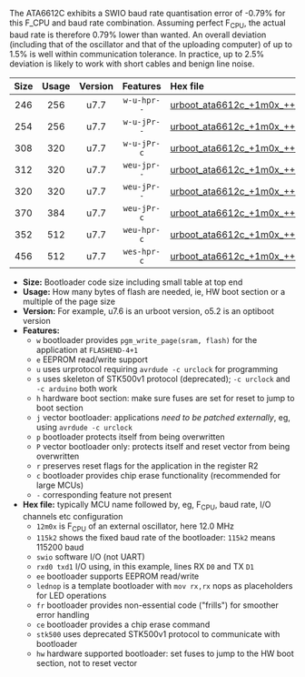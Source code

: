 The ATA6612C exhibits a SWIO baud rate quantisation error of -0.79% for this F_CPU and baud rate combination. Assuming perfect F<sub>CPU</sub>, the actual baud rate is therefore 0.79% lower than wanted. An overall deviation (including that of the oscillator and that of the uploading computer) of up to 1.5% is well within communication tolerance. In practice, up to 2.5% deviation is likely to work with short cables and benign line noise.

|Size|Usage|Version|Features|Hex file|
|:-:|:-:|:-:|:-:|:--|
|246|256|u7.7|`w-u-hpr--`|[urboot_ata6612c_+1m0x_++28k8_swio_rxd0_txd1_lednop_hw.hex](https://raw.githubusercontent.com/stefanrueger/urboot.hex/main/mcus/ata6612c/external_oscillator/fcpu_+1m0x/br_++28k8/urboot_ata6612c_+1m0x_++28k8_swio_rxd0_txd1_lednop_hw.hex)|
|254|256|u7.7|`w-u-jPr--`|[urboot_ata6612c_+1m0x_++28k8_swio_rxd0_txd1.hex](https://raw.githubusercontent.com/stefanrueger/urboot.hex/main/mcus/ata6612c/external_oscillator/fcpu_+1m0x/br_++28k8/urboot_ata6612c_+1m0x_++28k8_swio_rxd0_txd1.hex)|
|308|320|u7.7|`w-u-jPr-c`|[urboot_ata6612c_+1m0x_++28k8_swio_rxd0_txd1_lednop_fr_ce.hex](https://raw.githubusercontent.com/stefanrueger/urboot.hex/main/mcus/ata6612c/external_oscillator/fcpu_+1m0x/br_++28k8/urboot_ata6612c_+1m0x_++28k8_swio_rxd0_txd1_lednop_fr_ce.hex)|
|312|320|u7.7|`weu-jpr--`|[urboot_ata6612c_+1m0x_++28k8_swio_rxd0_txd1_ee_lednop.hex](https://raw.githubusercontent.com/stefanrueger/urboot.hex/main/mcus/ata6612c/external_oscillator/fcpu_+1m0x/br_++28k8/urboot_ata6612c_+1m0x_++28k8_swio_rxd0_txd1_ee_lednop.hex)|
|320|320|u7.7|`weu-jPr--`|[urboot_ata6612c_+1m0x_++28k8_swio_rxd0_txd1_ee.hex](https://raw.githubusercontent.com/stefanrueger/urboot.hex/main/mcus/ata6612c/external_oscillator/fcpu_+1m0x/br_++28k8/urboot_ata6612c_+1m0x_++28k8_swio_rxd0_txd1_ee.hex)|
|370|384|u7.7|`weu-jPr-c`|[urboot_ata6612c_+1m0x_++28k8_swio_rxd0_txd1_ee_lednop_fr_ce.hex](https://raw.githubusercontent.com/stefanrueger/urboot.hex/main/mcus/ata6612c/external_oscillator/fcpu_+1m0x/br_++28k8/urboot_ata6612c_+1m0x_++28k8_swio_rxd0_txd1_ee_lednop_fr_ce.hex)|
|352|512|u7.7|`weu-hpr-c`|[urboot_ata6612c_+1m0x_++28k8_swio_rxd0_txd1_ee_lednop_fr_ce_hw.hex](https://raw.githubusercontent.com/stefanrueger/urboot.hex/main/mcus/ata6612c/external_oscillator/fcpu_+1m0x/br_++28k8/urboot_ata6612c_+1m0x_++28k8_swio_rxd0_txd1_ee_lednop_fr_ce_hw.hex)|
|456|512|u7.7|`wes-hpr-c`|[urboot_ata6612c_+1m0x_++28k8_swio_rxd0_txd1_ee_lednop_fr_ce_stk500_hw.hex](https://raw.githubusercontent.com/stefanrueger/urboot.hex/main/mcus/ata6612c/external_oscillator/fcpu_+1m0x/br_++28k8/urboot_ata6612c_+1m0x_++28k8_swio_rxd0_txd1_ee_lednop_fr_ce_stk500_hw.hex)|

- **Size:** Bootloader code size including small table at top end
- **Usage:** How many bytes of flash are needed, ie, HW boot section or a multiple of the page size
- **Version:** For example, u7.6 is an urboot version, o5.2 is an optiboot version
- **Features:**
  + `w` bootloader provides `pgm_write_page(sram, flash)` for the application at `FLASHEND-4+1`
  + `e` EEPROM read/write support
  + `u` uses urprotocol requiring `avrdude -c urclock` for programming
  + `s` uses skeleton of STK500v1 protocol (deprecated); `-c urclock` and `-c arduino` both work
  + `h` hardware boot section: make sure fuses are set for reset to jump to boot section
  + `j` vector bootloader: applications *need to be patched externally*, eg, using `avrdude -c urclock`
  + `p` bootloader protects itself from being overwritten
  + `P` vector bootloader only: protects itself and reset vector from being overwritten
  + `r` preserves reset flags for the application in the register R2
  + `c` bootloader provides chip erase functionality (recommended for large MCUs)
  + `-` corresponding feature not present
- **Hex file:** typically MCU name followed by, eg, F<sub>CPU</sub>, baud rate, I/O channels etc configuration
  + `12m0x` is F<sub>CPU</sub> of an external oscillator, here 12.0 MHz
  + `115k2` shows the fixed baud rate of the bootloader: `115k2` means 115200 baud
  + `swio` software I/O (not UART)
  + `rxd0 txd1` I/O using, in this example, lines RX `D0` and TX `D1`
  + `ee` bootloader supports EEPROM read/write
  + `lednop` is a template bootloader with `mov rx,rx` nops as placeholders for LED operations
  + `fr` bootloader provides non-essential code ("frills") for smoother error handling
  + `ce` bootloader provides a chip erase command
  + `stk500` uses deprecated STK500v1 protocol to communicate with bootloader
  + `hw` hardware supported bootloader: set fuses to jump to the HW boot section, not to reset vector
